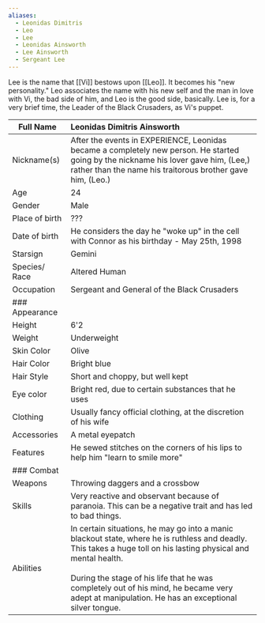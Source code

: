 ```yaml
---
aliases:
  - Leonidas Dimitris
  - Leo
  - Lee
  - Leonidas Ainsworth
  - Lee Ainsworth
  - Sergeant Lee
---
```

Lee is the name that [[Vi]] bestows upon [[Leo]]. It becomes his "new personality." Leo associates the name with his new self and the man in love with Vi, the bad side of him, and Leo is the good side, basically. Lee is, for a very brief time, the Leader of the Black Crusaders, as Vi's puppet.

| Full Name      | Leonidas Dimitris Ainsworth                                                                                                                                                                                                                                                                                                 |
| -------------- | :-------------------------------------------------------------------------------------------------------------------------------------------------------------------------------------------------------------------------------------------------------------------------------------------------------------------------- |
| Nickname(s)    | After the events in EXPERIENCE, Leonidas became a completely new person. He started going by the nickname his lover gave him, (Lee,) rather than the name his traitorous brother gave him, (Leo.)                                                                                                                           |
| Age            | 24                                                                                                                                                                                                                                                                                                                          |
| Gender         | Male                                                                                                                                                                                                                                                                                                                        |
| Place of birth | ???                                                                                                                                                                                                                                                                                                                         |
| Date of birth  | He considers the day he "woke up" in the cell with Connor as his birthday - May 25th, 1998                                                                                                                                                                                                                                  |
| Starsign       | Gemini                                                                                                                                                                                                                                                                                                                      |
| Species/ Race  | Altered Human                                                                                                                                                                                                                                                                                                               |
| Occupation     | Sergeant and General of the Black Crusaders                                                                                                                                                                                                                                                                                 |
| ### Appearance |                                                                                                                                                                                                                                                                                                                             |
| Height         | 6'2                                                                                                                                                                                                                                                                                                                         |
| Weight         | Underweight                                                                                                                                                                                                                                                                                                                 |
| Skin Color     | Olive                                                                                                                                                                                                                                                                                                                       |
| Hair Color     | Bright blue                                                                                                                                                                                                                                                                                                                 |
| Hair Style     | Short and choppy, but well kept                                                                                                                                                                                                                                                                                             |
| Eye color      | Bright red, due to certain substances that he uses                                                                                                                                                                                                                                                                          |
| Clothing       | Usually fancy official clothing, at the discretion of his wife                                                                                                                                                                                                                                                              |
| Accessories    | A metal eyepatch                                                                                                                                                                                                                                                                                                            |
| Features       | He sewed stitches on the corners of his lips to help him "learn to smile more"                                                                                                                                                                                                                                              |
| ### Combat     |                                                                                                                                                                                                                                                                                                                             |
| Weapons        | Throwing daggers and a crossbow                                                                                                                                                                                                                                                                                             |
| Skills         | Very reactive and observant because of paranoia. This can be a negative trait and has led to bad things.                                                                                                                                                                                                                    |
| Abilities      | In certain situations, he may go into a manic blackout state, where he is ruthless and deadly. This takes a huge toll on his lasting physical and mental health.<br><br>During the stage of his life that he was completely out of his mind, he became very adept at manipulation. He has an exceptional silver tongue.<br> |
